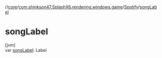 //[core](../../../index.md)/[com.shinkson47.SplashX6.rendering.windows.game](../index.md)/[Spotify](index.md)/[songLabel](song-label.md)

# songLabel

[jvm]\
var [songLabel](song-label.md): Label
